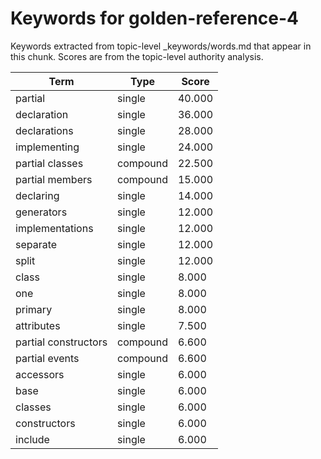 # Keywords for golden-reference-4

Keywords extracted from topic-level _keywords/words.md that appear in this chunk.
Scores are from the topic-level authority analysis.

| Term | Type | Score |
|------|------|-------|
| partial | single | 40.000 |
| declaration | single | 36.000 |
| declarations | single | 28.000 |
| implementing | single | 24.000 |
| partial classes | compound | 22.500 |
| partial members | compound | 15.000 |
| declaring | single | 14.000 |
| generators | single | 12.000 |
| implementations | single | 12.000 |
| separate | single | 12.000 |
| split | single | 12.000 |
| class | single | 8.000 |
| one | single | 8.000 |
| primary | single | 8.000 |
| attributes | single | 7.500 |
| partial constructors | compound | 6.600 |
| partial events | compound | 6.600 |
| accessors | single | 6.000 |
| base | single | 6.000 |
| classes | single | 6.000 |
| constructors | single | 6.000 |
| include | single | 6.000 |
